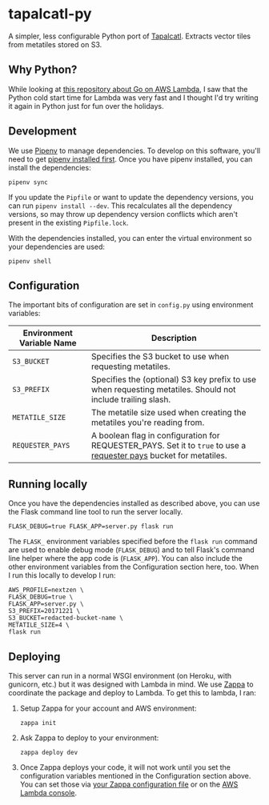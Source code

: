 # tapalcatl-py

A simpler, less configurable Python port of [Tapalcatl](https://github.com/tilezen/tapalcatl). Extracts vector tiles from metatiles stored on S3.

## Why Python?

While looking at [this repository about Go on AWS Lambda](https://github.com/eawsy/aws-lambda-go-shim), I saw that the Python cold start time for Lambda was very fast and I thought I'd try writing it again in Python just for fun over the holidays.

## Development

We use [Pipenv](http://pipenv.readthedocs.io/en/latest/) to manage dependencies. To develop on this software, you'll need to get [pipenv installed first](http://pipenv.readthedocs.io/en/latest/install/#installing-pipenv). Once you have pipenv installed, you can install the dependencies:

```
pipenv sync
```

If you update the `Pipfile` or want to update the dependency versions, you can run `pipenv install --dev`. This recalculates all the dependency versions, so may throw up dependency version conflicts which aren't present in the existing `Pipfile.lock`.

With the dependencies installed, you can enter the virtual environment so your dependencies are used:

```
pipenv shell
```

## Configuration

The important bits of configuration are set in `config.py` using environment variables:

| Environment Variable Name | Description |
|---|---|
`S3_BUCKET` | Specifies the S3 bucket to use when requesting metatiles.
`S3_PREFIX` | Specifies the (optional) S3 key prefix to use when requesting metatiles. Should not include trailing slash.
`METATILE_SIZE` | The metatile size used when creating the metatiles you're reading from.
`REQUESTER_PAYS` | A boolean flag in configuration for REQUESTER_PAYS. Set it to `true` to use a [requester pays](https://docs.aws.amazon.com/AmazonS3/latest/dev/RequesterPaysBuckets.html) bucket for metatiles.

## Running locally

Once you have the dependencies installed as described above, you can use the Flask command line tool to run the server locally.

```
FLASK_DEBUG=true FLASK_APP=server.py flask run
```

The `FLASK_` environment variables specified before the `flask run` command are used to enable debug mode (`FLASK_DEBUG`) and to tell Flask's command line helper where the app code is (`FLASK_APP`). You can also include the other environment variables from the Configuration section here, too. When I run this locally to develop I run:

```
AWS_PROFILE=nextzen \
FLASK_DEBUG=true \
FLASK_APP=server.py \
S3_PREFIX=20171221 \
S3_BUCKET=redacted-bucket-name \
METATILE_SIZE=4 \
flask run
```

## Deploying

This server can run in a normal WSGI environment (on Heroku, with gunicorn, etc.) but it was designed with Lambda in mind. We use [Zappa](https://github.com/Miserlou/Zappa) to coordinate the package and deploy to Lambda. To get this to lambda, I ran:

1. Setup Zappa for your account and AWS environment:

   ```
   zappa init
   ```

1. Ask Zappa to deploy to your environment:

   ```
   zappa deploy dev
   ```

1. Once Zappa deploys your code, it will not work until you set the configuration variables mentioned in the Configuration section above. You can set those via [your Zappa configuration file](https://github.com/Miserlou/Zappa#remote-environment-variables) or on the [AWS Lambda console](https://console.aws.amazon.com/lambda/home).
